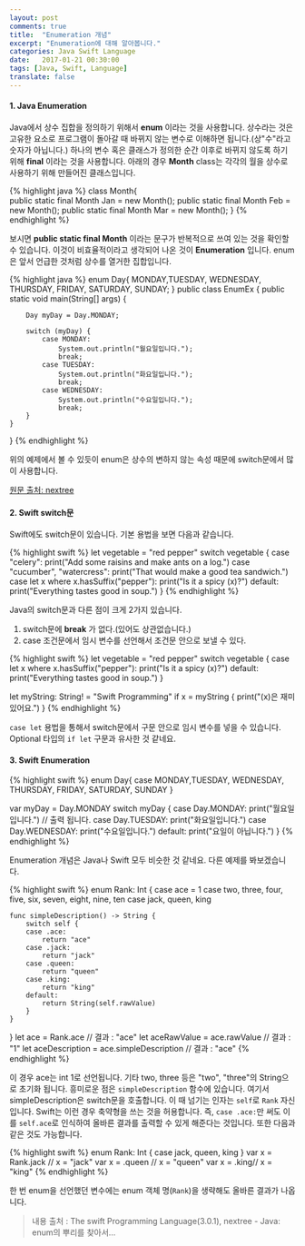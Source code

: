 ```yaml
---
layout: post
comments: true
title:  "Enumeration 개념"
excerpt: "Enumeration에 대해 알아봅니다."
categories: Java Swift Language
date:   2017-01-21 00:30:00
tags: [Java, Swift, Language]
translate: false
---
```


#### 1. Java Enumeration

Java에서 상수 집합을 정의하기 위해서 **enum** 이라는 것을 사용합니다. 상수라는 것은 고유한 요소로 프로그램이 돌아갈 때 바뀌지 않는 변수로 이해하면 됩니다.(상"수"라고 숫자가 아닙니다.) 하나의 변수 혹은 클래스가 정의한 순간 이후로 바뀌지 않도록 하기 위해 **final** 이라는 것을 사용합니다. 아래의 경우 **Month** class는 각각의 월을 상수로 사용하기 위해 만들어진 클래스입니다.

{% highlight java %}
class Month{  
    public static final Month Jan = new Month();
    public static final Month Feb = new Month();
    public static final Month Mar = new Month();
}
{% endhighlight %}

보시면 **public static final Month** 이라는 문구가 반복적으로 쓰여 있는 것을 확인할 수 있습니다. 이것이 비효율적이라고 생각되어 나온 것이 **Enumeration** 입니다. enum은 앞서 언급한 것처럼 상수를 열거한 집합입니다.

{% highlight java %}
enum Day{
    MONDAY,TUESDAY, WEDNESDAY, THURSDAY, FRIDAY, SATURDAY, SUNDAY;
}
public class EnumEx {
    public static void main(String[] args) {

        Day myDay = Day.MONDAY;

        switch (myDay) {
            case MONDAY:
                System.out.println("월요일입니다.");
                break;
            case TUESDAY:
                System.out.println("화요일입니다.");
                break;
            case WEDNESDAY:
                System.out.println("수요일입니다.");
                break;
        }
    }
}
{% endhighlight %}

위의 예제에서 볼 수 있듯이 enum은 상수의 변하지 않는 속성 때문에 switch문에서 많이 사용합니다.

<a href="http://www.nextree.co.kr/p11686/">원문 출처: nextree</a>

#### 2. Swift switch문

Swift에도 switch문이 있습니다. 기본 용법을 보면 다음과 같습니다.

{% highlight swift %}
let vegetable = "red pepper"
switch vegetable {
  case "celery":
      print("Add some raisins and make ants on a log.")
  case "cucumber", "watercress":
      print("That would make a good tea sandwich.")
  case let x where x.hasSuffix("pepper"):
      print("Is it a spicy \(x)?")
  default:
      print("Everything tastes good in soup.")
}
{% endhighlight %}

Java의 switch문과 다른 점이 크게 2가지 있습니다.

1. switch문에 **break** 가 없다.(있어도 상관없습니다.)
2. case 조건문에서 임시 변수를 선언해서 조건문 안으로 보낼 수 있다.

{% highlight swift %}
let vegetable = "red pepper"
switch vegetable {
  case let x where x.hasSuffix("pepper"):
      print("Is it a spicy \(x)?")
  default:
      print("Everything tastes good in soup.")
}

let myString: String! = "Swift Programming"
if x = myString {
    print("\(x)은 재미있어요.")
}
{% endhighlight %}

<code>case let</code> 용법을 통해서 switch문에서 구문 안으로 임시 변수를 넣을 수 있습니다. Optional 타입의 <code>if let</code> 구문과 유사한 것 같네요.

#### 3. Swift Enumeration

{% highlight swift %}
enum Day{
    case MONDAY,TUESDAY, WEDNESDAY, THURSDAY, FRIDAY, SATURDAY, SUNDAY
}

var myDay = Day.MONDAY
switch myDay {
    case Day.MONDAY:
        print("월요일입니다.") // 출력 됩니다.
    case Day.TUESDAY:
        print("화요일입니다.")
    case Day.WEDNESDAY:
        print("수요일입니다.")
    default:
        print("요일이 아닙니다.")
}
{% endhighlight %}

Enumeration 개념은 Java나 Swift 모두 비슷한 것 같네요. 다른 예제를 봐보겠습니다.

{% highlight swift %}
enum Rank: Int {
    case ace = 1
    case two, three, four, five, six, seven, eight, nine, ten
    case jack, queen, king

    func simpleDescription() -> String {
        switch self {
        case .ace:
            return "ace"
        case .jack:
            return "jack"
        case .queen:
            return "queen"
        case .king:
            return "king"
        default:
            return String(self.rawValue)
        }
    }
}
let ace = Rank.ace // 결과 : "ace"
let aceRawValue = ace.rawValue // 결과 : "1"
let aceDescription = ace.simpleDescription // 결과 : "ace"
{% endhighlight %}

이 경우 ace는 int 1로 선언됩니다. 기타 two, three 등은 "two", "three"의 String으로 초기화 됩니다. 흥미로운 점은 <code>simpleDescription</code> 함수에 있습니다. 여기서 simpleDescription은 switch문을 호출합니다. 이 때 넘기는 인자는 <code>self</code>로 <code>Rank</code> 자신입니다. Swift는 이런 경우 축약형을 쓰는 것을 허용합니다. 즉, <code>case .ace:</code>만 써도 이를 <code>self.ace</code>로 인식하여 올바른 결과를 출력할 수 있게 해준다는 것입니다. 또한 다음과 같은 것도 가능합니다.

{% highlight swift %}
enum Rank: Int {
    case jack, queen, king
}
var x = Rank.jack // x = "jack"
var x = .queen // x = "queen"
var x = .king// x = "king"
{% endhighlight %}

한 번 enum을 선언했던 변수에는 enum 객체 명(<code>Rank</code>)을 생략해도 올바른 결과가 나옵니다.

> 내용 출처 : The swift Programming Language(3.0.1), nextree - Java: enum의 뿌리를 찾아서...
